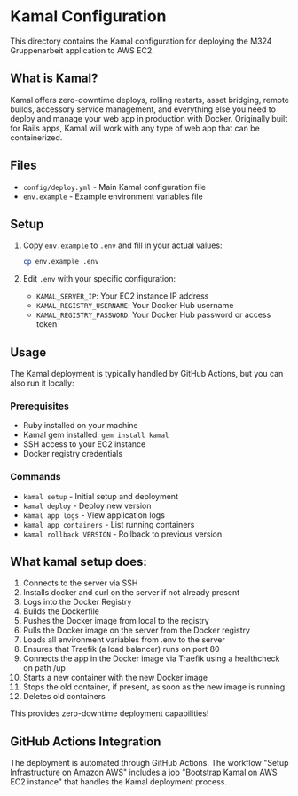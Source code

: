 # Kamal Configuration

This directory contains the Kamal configuration for deploying the M324 Gruppenarbeit application to AWS EC2.

## What is Kamal?

Kamal offers zero-downtime deploys, rolling restarts, asset bridging, remote builds, accessory service management, and everything else you need to deploy and manage your web app in production with Docker. Originally built for Rails apps, Kamal will work with any type of web app that can be containerized.

## Files

- `config/deploy.yml` - Main Kamal configuration file
- `env.example` - Example environment variables file

## Setup

1. Copy `env.example` to `.env` and fill in your actual values:
   ```bash
   cp env.example .env
   ```

2. Edit `.env` with your specific configuration:
   - `KAMAL_SERVER_IP`: Your EC2 instance IP address
   - `KAMAL_REGISTRY_USERNAME`: Your Docker Hub username
   - `KAMAL_REGISTRY_PASSWORD`: Your Docker Hub password or access token

## Usage

The Kamal deployment is typically handled by GitHub Actions, but you can also run it locally:

### Prerequisites
- Ruby installed on your machine
- Kamal gem installed: `gem install kamal`
- SSH access to your EC2 instance
- Docker registry credentials

### Commands

- `kamal setup` - Initial setup and deployment
- `kamal deploy` - Deploy new version
- `kamal app logs` - View application logs
- `kamal app containers` - List running containers
- `kamal rollback VERSION` - Rollback to previous version

## What kamal setup does:

1. Connects to the server via SSH
2. Installs docker and curl on the server if not already present
3. Logs into the Docker Registry
4. Builds the Dockerfile
5. Pushes the Docker image from local to the registry
6. Pulls the Docker image on the server from the Docker registry
7. Loads all environment variables from .env to the server
8. Ensures that Traefik (a load balancer) runs on port 80
9. Connects the app in the Docker image via Traefik using a healthcheck on path /up
10. Starts a new container with the new Docker image
11. Stops the old container, if present, as soon as the new image is running
12. Deletes old containers

This provides zero-downtime deployment capabilities!

## GitHub Actions Integration

The deployment is automated through GitHub Actions. The workflow "Setup Infrastructure on Amazon AWS" includes a job "Bootstrap Kamal on AWS EC2 instance" that handles the Kamal deployment process.
